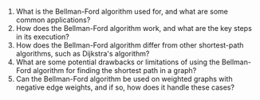 

1. What is the Bellman-Ford algorithm used for, and what are some common applications?
2. How does the Bellman-Ford algorithm work, and what are the key steps in its execution?
3. How does the Bellman-Ford algorithm differ from other shortest-path algorithms, such as Dijkstra's algorithm?
4. What are some potential drawbacks or limitations of using the Bellman-Ford algorithm for finding the shortest path in a graph?
5. Can the Bellman-Ford algorithm be used on weighted graphs with negative edge weights, and if so, how does it handle these cases?